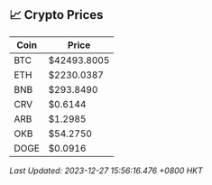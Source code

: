 ## 📈 Crypto Prices

| Coin | Price |
| ---- | ----- |
| BTC | $42493.8005 |
| ETH | $2230.0387 |
| BNB | $293.8490 |
| CRV | $0.6144 |
| ARB | $1.2985 |
| OKB | $54.2750 |
| DOGE | $0.0916 |

_Last Updated: 2023-12-27 15:56:16.476 +0800 HKT_